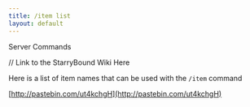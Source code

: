 ```yaml
---
title: /item list
layout: default
---
```


Server Commands

// Link to the StarryBound Wiki Here

Here is a list of item names that can be used with the `/item` command

[http://pastebin.com/ut4kchgH](http://pastebin.com/ut4kchgH)

